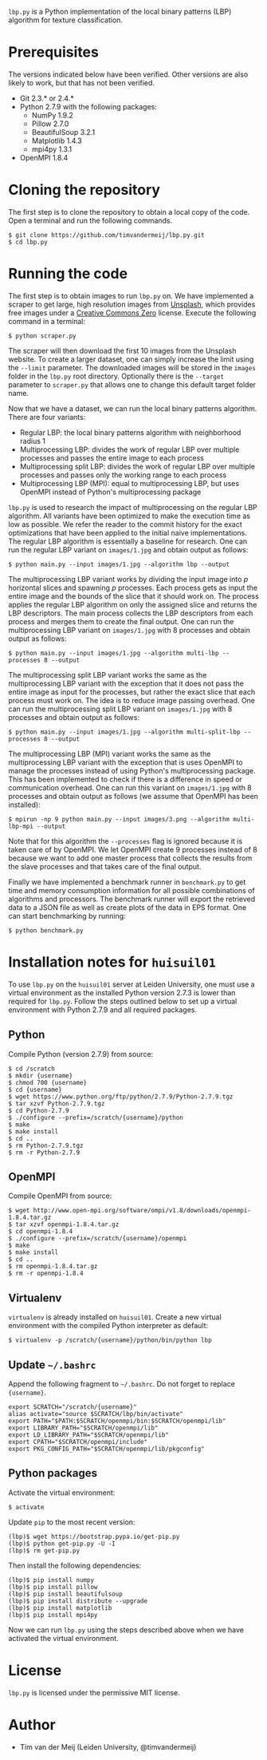 `lbp.py` is a Python implementation of the local binary patterns (LBP) algorithm for texture classification.

Prerequisites
=============

The versions indicated below have been verified. Other versions are also likely to work, but that has not been verified.

* Git 2.3.\* or 2.4.\*
* Python 2.7.9 with the following packages:
  * NumPy 1.9.2
  * Pillow 2.7.0
  * BeautifulSoup 3.2.1
  * Matplotlib 1.4.3
  * mpi4py 1.3.1
* OpenMPI 1.8.4

Cloning the repository
======================

The first step is to clone the repository to obtain a local copy of the code. Open a terminal and run the following commands.

    $ git clone https://github.com/timvandermeij/lbp.py.git
    $ cd lbp.py

Running the code
================

The first step is to obtain images to run `lbp.py` on. We have implemented a scraper to get large, high resolution images from [Unsplash](https://unsplash.com), which
provides free images under a [Creative Commons Zero](https://unsplash.com/license) license. Execute the following command in a terminal:

    $ python scraper.py

The scraper will then download the first 10 images from the Unsplash website. To create a larger dataset, one can simply increase the limit using the `--limit` parameter.
The downloaded images will be stored in the `images` folder in the `lbp.py` root directory. Optionally there is the `--target` parameter to `scraper.py` that
allows one to change this default target folder name.

Now that we have a dataset, we can run the local binary patterns algorithm. There are four variants:

* Regular LBP: the local binary patterns algorithm with neighborhood radius 1
* Multiprocessing LBP: divides the work of regular LBP over multiple processes and passes the entire image to each process
* Multiprocessing split LBP: divides the work of regular LBP over multiple processes and passes only the working range to each process
* Multiprocessing LBP (MPI): equal to multiprocessing LBP, but uses OpenMPI instead of Python's multiprocessing package

`lbp.py` is used to research the impact of multiprocessing on the regular LBP algorithm. All variants have been optimized to make the execution time as low
as possible. We refer the reader to the commit history for the exact optimizations that have been applied to the initial naive implementations. The regular
LBP algorithm is essentially a baseline for research. One can run the regular LBP variant on `images/1.jpg` and obtain output as follows:

    $ python main.py --input images/1.jpg --algorithm lbp --output

The multiprocessing LBP variant works by dividing the input image into _p_ horizontal slices and spawning _p_ processes. Each process gets as input the
entire image and the bounds of the slice that it should work on. The process applies the regular LBP algorithm on only the assigned slice and returns the
LBP descriptors. The main process collects the LBP descriptors from each process and merges them to create the final output. One can run the multiprocessing
LBP variant on `images/1.jpg` with 8 processes and obtain output as follows:

    $ python main.py --input images/1.jpg --algorithm multi-lbp --processes 8 --output

The multiprocessing split LBP variant works the same as the multiprocessing LBP variant with the exception that it does not pass the entire image as input
for the processes, but rather the exact slice that each process must work on. The idea is to reduce image passing overhead. One can run the multiprocessing
split LBP variant on `images/1.jpg` with 8 processes and obtain output as follows:

    $ python main.py --input images/1.jpg --algorithm multi-split-lbp --processes 8 --output

The multiprocessing LBP (MPI) variant works the same as the multiprocessing LBP variant with the exception that is uses OpenMPI to manage the processes instead
of using Python's multiprocessing package. This has been implemented to check if there is a difference in speed or communication overhead. One can run this
variant on `images/1.jpg` with 8 processes and obtain output as follows (we assume that OpenMPI has been installed):

    $ mpirun -np 9 python main.py --input images/3.png --algorithm multi-lbp-mpi --output

Note that for this algorithm the `--processes` flag is ignored because it is taken care of by OpenMPI. We let OpenMPI create 9 processes instead of 8 because
we want to add one master process that collects the results from the slave processes and that takes care of the final output.

Finally we have implemented a benchmark runner in `benchmark.py` to get time and memory consumption information for all possible combinations of algorithms
and processors. The benchmark runner will export the retrieved data to a JSON file as well as create plots of the data in EPS format. One can start benchmarking
by running:

    $ python benchmark.py

Installation notes for `huisuil01`
==================================

To use `lbp.py` on the `huisuil01` server at Leiden University, one must use a virtual environment as the installed Python version 2.7.3 is lower than required
for `lbp.py`. Follow the steps outlined below to set up a virtual environment with Python 2.7.9 and all required packages.

Python
------

Compile Python (version 2.7.9) from source:

    $ cd /scratch
    $ mkdir {username}
    $ chmod 700 {username}
    $ cd {username}
    $ wget https://www.python.org/ftp/python/2.7.9/Python-2.7.9.tgz
    $ tar xzvf Python-2.7.9.tgz
    $ cd Python-2.7.9
    $ ./configure --prefix=/scratch/{username}/python
    $ make
    $ make install
    $ cd ..
    $ rm Python-2.7.9.tgz
    $ rm -r Python-2.7.9

OpenMPI
-------

Compile OpenMPI from source:

    $ wget http://www.open-mpi.org/software/ompi/v1.8/downloads/openmpi-1.8.4.tar.gz
    $ tar xzvf openmpi-1.8.4.tar.gz
    $ cd openmpi-1.8.4
    $ ./configure --prefix=/scratch/{username}/openmpi
    $ make
    $ make install
    $ cd ..
    $ rm openmpi-1.8.4.tar.gz
    $ rm -r openmpi-1.8.4

Virtualenv
----------

`virtualenv` is already installed on `huisuil01`. Create a new virtual environment with the compiled Python interpreter as default:

    $ virtualenv -p /scratch/{username}/python/bin/python lbp

Update `~/.bashrc`
------------------

Append the following fragment to `~/.bashrc`. Do not forget to replace `{username}`.

    export SCRATCH="/scratch/{username}"
    alias activate="source $SCRATCH/lbp/bin/activate"
    export PATH="$PATH:$SCRATCH/openmpi/bin:$SCRATCH/openmpi/lib"
    export LIBRARY_PATH="$SCRATCH/openmpi/lib"
    export LD_LIBRARY_PATH="$SCRATCH/openmpi/lib"
    export CPATH="$SCRATCH/openmpi/include"
    export PKG_CONFIG_PATH="$SCRATCH/openmpi/lib/pkgconfig"

Python packages
---------------

Activate the virtual environment:

    $ activate

Update `pip` to the most recent version:

    (lbp)$ wget https://bootstrap.pypa.io/get-pip.py
    (lbp)$ python get-pip.py -U -I
    (lbp)$ rm get-pip.py

Then install the following dependencies:

    (lbp)$ pip install numpy
    (lbp)$ pip install pillow
    (lbp)$ pip install beautifulsoup
    (lbp)$ pip install distribute --upgrade
    (lbp)$ pip install matplotlib
    (lbp)$ pip install mpi4py

Now we can run `lbp.py` using the steps described above when we have activated the virtual environment.

License
=======

`lbp.py` is licensed under the permissive MIT license.

Author
======

* Tim van der Meij (Leiden University, @timvandermeij)
